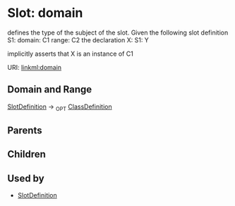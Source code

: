 
# Slot: domain


defines the type of the subject of the slot.  Given the following slot definition
  S1:
    domain: C1
    range:  C2
the declaration
  X:
    S1: Y

implicitly asserts that X is an instance of C1

URI: [linkml:domain](https://w3id.org/linkml/domain)


## Domain and Range

[SlotDefinition](SlotDefinition.md) ->  <sub>OPT</sub>
 [ClassDefinition](ClassDefinition.md)

## Parents


## Children


## Used by

 * [SlotDefinition](SlotDefinition.md)
